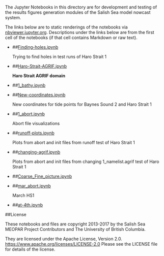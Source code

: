 The Jupyter Notebooks in this directory are for development and testing of
the results figures generation modules of the Salish Sea model nowcast system.

The links below are to static renderings of the notebooks via
[nbviewer.jupyter.org](https://nbviewer.jupyter.org/).
Descriptions under the links below are from the first cell of the notebooks
(if that cell contains Markdown or raw text).

* ##[Finding-holes.ipynb](https://nbviewer.jupyter.org/urls/bitbucket.org/salishsea/analysis-vicky/raw/tip/notebooks/AGRIF//Finding-holes.ipynb)  
    
    Trying to find holes in test runs of Haro Strait 1  

* ##[Haro-Strait-AGRIF.ipynb](https://nbviewer.jupyter.org/urls/bitbucket.org/salishsea/analysis-vicky/raw/tip/notebooks/AGRIF//Haro-Strait-AGRIF.ipynb)  
    
    **Haro Strait AGRIF domain**  

* ##[1_bathy.ipynb](https://nbviewer.jupyter.org/urls/bitbucket.org/salishsea/analysis-vicky/raw/tip/notebooks/AGRIF//1_bathy.ipynb)  
    
* ##[New-coordinates.ipynb](https://nbviewer.jupyter.org/urls/bitbucket.org/salishsea/analysis-vicky/raw/tip/notebooks/AGRIF//New-coordinates.ipynb)  
    
    New coordinates for tide points for Baynes Sound 2 and Haro Strait 1  

* ##[1_abort.ipynb](https://nbviewer.jupyter.org/urls/bitbucket.org/salishsea/analysis-vicky/raw/tip/notebooks/AGRIF//1_abort.ipynb)  
    
    Abort file visualizations  

* ##[runoff-plots.ipynb](https://nbviewer.jupyter.org/urls/bitbucket.org/salishsea/analysis-vicky/raw/tip/notebooks/AGRIF//runoff-plots.ipynb)  
    
    Plots from abort and init files from runoff test of Haro Strait 1  

* ##[changing-agrif.ipynb](https://nbviewer.jupyter.org/urls/bitbucket.org/salishsea/analysis-vicky/raw/tip/notebooks/AGRIF//changing-agrif.ipynb)  
    
    Plots from abort and init files from changing 1_namelist.agrif test of Haro Strait 1  

* ##[Coarse_Fine_picture.ipynb](https://nbviewer.jupyter.org/urls/bitbucket.org/salishsea/analysis-vicky/raw/tip/notebooks/AGRIF//Coarse_Fine_picture.ipynb)  
    
* ##[mar_abort.ipynb](https://nbviewer.jupyter.org/urls/bitbucket.org/salishsea/analysis-vicky/raw/tip/notebooks/AGRIF//mar_abort.ipynb)  
    
    March HS1  

* ##[at-4th.ipynb](https://nbviewer.jupyter.org/urls/bitbucket.org/salishsea/analysis-vicky/raw/tip/notebooks/AGRIF//at-4th.ipynb)  
    

##License

These notebooks and files are copyright 2013-2017
by the Salish Sea MEOPAR Project Contributors
and The University of British Columbia.

They are licensed under the Apache License, Version 2.0.
https://www.apache.org/licenses/LICENSE-2.0
Please see the LICENSE file for details of the license.
